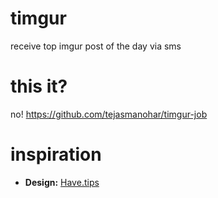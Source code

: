timgur
======

receive top imgur post of the day via sms

this it?
========
no! https://github.com/tejasmanohar/timgur-job

inspiration
============

* __Design:__ [Have.tips](https://github.com/karan/have.tips)
